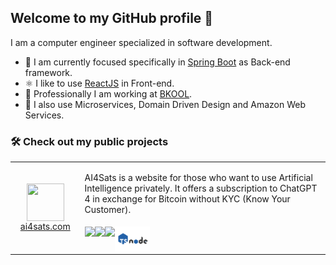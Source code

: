 <h2>Welcome to my GitHub profile  👋</h2>

I am a computer engineer specialized in software development. 
- 🍃 I am currently focused specifically in [Spring Boot](https://spring.io/projects/spring-boot) as Back-end framework.
- ⚛️ I like to use [ReactJS](https://reactjs.org/) in Front-end.
- 🔭 Professionally I am working at [BKOOL](https://www.bkool.com/).
- 🌱 I also use Microservices, Domain Driven Design and Amazon Web Services.

<h3>🛠️ Check out my public projects</h3>

<table>
    <tr>
        <td rowspan="2">
            <a href="https://ai4sats.com" target="_blank">
                <p align="center">
                    <img src="https://ai4sats.com/static/media/favicon-white-no-bg.4b5c83248d0d4e23c288.png" height="60" width="60" align="center" />                
                    ai4sats.com
                </p>
            </a>
        </td>
        <td>
            <p>
                 AI4Sats is a website for those who want to use Artificial Intelligence privately. It offers a subscription to ChatGPT 4 in exchange for Bitcoin without KYC (Know Your Customer).                
            </p>
        </td>
    </tr>
    <tr>
        <td>
            <a href="https://www.mongodb.com" target="blank">
                <img align="left" src="https://www.manualweb.net/img/logos/mongodb.png" height="40" />
            </a>
            <a href="https://bitcoin.org" target="blank">
                <img align="left" src="https://www.criptonoticias.com/wp-content/uploads/2020/03/BC_Logo_.png" height="40" />
            </a>
            <a href="https://es.react.dev" target="blank">
                <img align="left" src="https://upload.wikimedia.org/wikipedia/commons/thumb/4/47/React.svg/250px-React.svg.png" height="40" />
            </a>
            <a href="https://nodejs.org/en" target="blank">
                <img align="left" src="https://raw.githubusercontent.com/TypeStrong/ts-node/HEAD/logo.svg?sanitize=true" height="40" />
            </a>
        </td>
    </tr>
</table>
